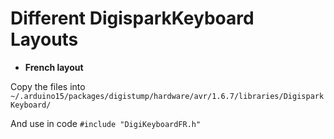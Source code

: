# Different DigisparkKeyboard Layouts
- **French layout**

Copy the files into `~/.arduino15/packages/digistump/hardware/avr/1.6.7/libraries/DigisparkKeyboard/`

And use in code `#include "DigiKeyboardFR.h"`
